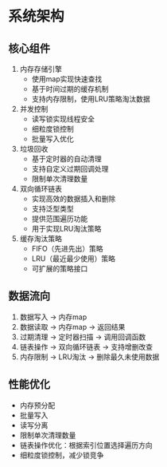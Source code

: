 # 系统架构

## 核心组件
1. 内存存储引擎
   - 使用map实现快速查找
   - 基于时间过期的缓存机制
   - 支持内存限制，使用LRU策略淘汰数据
2. 并发控制
   - 读写锁实现线程安全
   - 细粒度锁控制
   - 批量写入优化
3. 垃圾回收
   - 基于定时器的自动清理
   - 支持自定义过期回调处理
   - 限制单次清理数量
4. 双向循环链表
   - 实现高效的数据插入和删除
   - 支持泛型类型
   - 提供范围遍历功能
   - 用于实现LRU淘汰策略
5. 缓存淘汰策略
   - FIFO（先进先出）策略
   - LRU（最近最少使用）策略
   - 可扩展的策略接口

## 数据流向
1. 数据写入 -> 内存map
2. 数据读取 -> 内存map -> 返回结果
3. 过期清理 -> 定时器扫描 -> 调用回调函数
4. 链表操作 -> 双向循环链表 -> 支持增删改查
5. 内存限制 -> LRU淘汰 -> 删除最久未使用数据

## 性能优化
- 内存预分配
- 批量写入
- 读写分离
- 限制单次清理数量
- 链表操作优化：根据索引位置选择遍历方向
- 细粒度锁控制，减少锁竞争